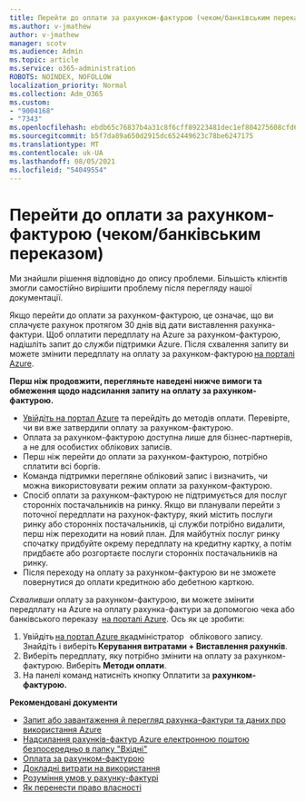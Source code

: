 ```yaml
---
title: Перейти до оплати за рахунком-фактурою (чеком/банківським переказом)
ms.author: v-jmathew
author: v-jmathew
manager: scotv
ms.audience: Admin
ms.topic: article
ms.service: o365-administration
ROBOTS: NOINDEX, NOFOLLOW
localization_priority: Normal
ms.collection: Adm_O365
ms.custom:
- "9004168"
- "7343"
ms.openlocfilehash: ebdb65c76837b4a31c8f6cff89223481dec1ef804275608cfd60986a4f089204
ms.sourcegitcommit: b5f7da89a650d2915dc652449623c78be6247175
ms.translationtype: MT
ms.contentlocale: uk-UA
ms.lasthandoff: 08/05/2021
ms.locfileid: "54049554"
---
```

# <a name="switch-to-pay-by-invoice-chequewire-transfer"></a>Перейти до оплати за рахунком-фактурою (чеком/банківським переказом)

Ми знайшли рішення відповідно до опису проблеми. Більшість клієнтів змогли самостійно вирішити проблему після перегляду нашої документації.

Якщо перейти до оплати за рахунком-фактурою, це означає, що ви сплачуєте рахунок протягом 30 днів від дати виставлення рахунка-фактури. Щоб оплатити передплату на Azure за рахунком-фактурою, надішліть запит до служби підтримки Azure. Після схвалення запиту ви можете змінити передплату на оплату за рахунком-фактурою [на порталі Azure](https://portal.azure.com/).

**Перш ніж продовжити, перегляньте наведені нижче вимоги та обмеження щодо надсилання запиту на оплату за рахунком-фактурою.**

- [Увійдіть на портал Azure](https://portal.azure.com/) та перейдіть до методів оплати. Перевірте, чи ви вже затвердили оплату за рахунком-фактурою.
- Оплата за рахунком-фактурою доступна лише для бізнес-партнерів, а не для особистих облікових записів.
- Перш ніж перейти до оплати за рахунком-фактурою, потрібно сплатити всі боргів.
- Команда підтримки перегляне обліковий запис і визначить, чи можна використовувати режим оплати за рахунком-фактурою.
- Спосіб оплати за рахунком-фактурою не підтримується для послуг сторонніх постачальників на ринку. Якщо ви планували перейти з поточної передплати на рахунок-фактуру, який містить послуги ринку або сторонніх постачальників, ці служби потрібно видалити, перш ніж переходити на новий план. Для майбутніх послуг ринку спочатку придбуйте окрему передплату на кредитну картку, а потім придбаєте або розгортаєте послуги сторонніх постачальників на ринку.
- Після переходу на оплату за рахунком-фактурою ви не зможете повернутися до оплати кредитною або дебетною карткою.

*Схваливши* оплату за рахунком-фактурою, ви можете змінити передплату на Azure на оплату рахунка-фактури за допомогою чека або банківського переказу  [на порталі Azure](https://portal.azure.com/).
Ось як це зробити:

1. Увійдіть [на портал Azure як](https://portal.azure.com/)адміністратор   облікового запису. Знайдіть і виберіть **Керування витратами + Виставлення рахунків**.
2. Виберіть передплату, яку потрібно змінити на оплату за рахунком-фактурою. Виберіть **Методи оплати**.
3. На панелі команд натисніть кнопку Оплатити за **рахунком-фактурою.**

**Рекомендовані документи**

- [Запит або завантаження й перегляд рахунка-фактури та даних про використання Azure](https://docs.microsoft.com/azure/billing/billing-download-azure-invoice-daily-usage-date)
- [Надсилання рахунків-фактур Azure електронною поштою безпосередньо в папку "Вхідні"](https://docs.microsoft.com/azure/billing/billing-download-azure-invoice-daily-usage-date)
- [Оплата за рахунком-фактурою](https://docs.microsoft.com/azure/billing/billing-how-to-pay-by-invoice)
- [Докладні витрати на використання](https://docs.microsoft.com/azure/billing/billing-understand-your-bill)
- [Розуміння умов у рахунку-фактурі](https://docs.microsoft.com/azure/billing/billing-understand-your-invoice)
- [Як перенести право власності](https://docs.microsoft.com/azure/billing/billing-subscription-transfer)
